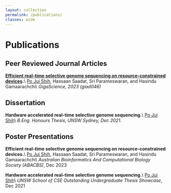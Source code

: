 ```yaml
---
layout: collection
permalink: /publications/
classes: wide
---
```


# Publications

## Peer Reviewed Journal Articles

**[Efficient real-time selective genome sequencing on resource-constrained devices](https://academic.oup.com/gigascience/article/doi/10.1093/gigascience/giad046/7217084?login=false).**\\
<ins>Po Jui Shih</ins>, Hassaan Saadat, Sri Parameswaran, and Hasindu Gamaarachchi\\
*GigaScience, 2023 (giad046)*

## Dissertation
**Hardware accelerated real-time selective genome sequencing.**\\
<ins>Po Jui Shih</ins>\\
*B.Eng. Honours Thesis, UNSW Sydney, Dec 2021.*



## Poster Presentations

**Efficient real-time selective genome sequencing on resource-constrained devices.**\\
<ins>Po Jui Shih</ins>, Hassaan Saadat, Sri Parameswaran, and Hasindu Gamaarachchi\\
*Australian Bioinformatics And Computational Biology Society (ABACBS)*, Dec 2023

**Hardware accelerated real-time selective genome sequencing.**\\
<ins>Po Jui Shih</ins>\\
*UNSW School of CSE Outstanding Undergraduate Thesis Showcase*, Dec 2021